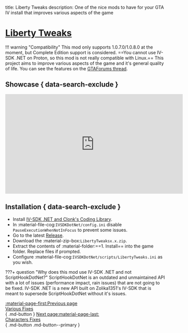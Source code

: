title: Liberty Tweaks
description: One of the nice mods to have for your GTA IV install that improves various aspects of the game

# [Liberty Tweaks](https://gtaforums.com/topic/991160-liberty-tweaks/)
!!! warning "Compatibility"
    This mod only supports 1.0.7.0/1.0.8.0 at the moment, but Complete Edition support is considered. ==You cannot use IV-SDK .NET on Proton, so this mod is not really compatible with Linux.==
This project aims to improve various aspects of the game and it's general quality of life. You can see the features on the [GTAForums thread](https://gtaforums.com/topic/991160-liberty-tweaks/).

## Showcase { data-search-exclude }
<iframe width="560" height="315" src="https://www.youtube.com/embed/NnbC1-kv8q0" title="YouTube video player" frameborder="0" allow="accelerometer; clipboard-write; encrypted-media; gyroscope; picture-in-picture; web-share" allowfullscreen></iframe>

## Installation { data-search-exclude }
* Install [IV-SDK .NET and Clonk's Coding Library](../../mod-dependencies/#iv-sdk-net).
* In :material-file-cog:`IVSDKDotNet/config.ini` disable `PauseExecutionWhenNotInFocus` to prevent some issues.
* Go to the latest [Release](https://github.com/catsmackaroo/LibertyTweaks/releases/latest).
* Download the :material-zip-box:`LibertyTweaksx.x.zip`.
* Extract the contents of :material-folder:==1. Install== into the game folder. Replace files if prompted.
* Configure :material-file-cog:`IVSDKDotNet/scripts/LibertyTweaks.ini` as you wish.

???+ question "Why does this mod use IV-SDK .NET and not ScriptHookDotNet?"
    ScriptHookDotNet is an outdated and unmaintained API with a lot of issues (performance impact, rain issues) that are not going to be fixed. IV-SDK .NET is a new API built on Zolika1351's IV-SDK that is meant to supersede ScriptHookDotNet without it's issues.

[:material-page-first:Previous page <br>Various Fixes</br>](variousfixes.md){ .md-button } [Next page:material-page-last: <br>Characters Fixes</br>](charactersfixes.md){ .md-button .md-button--primary }
